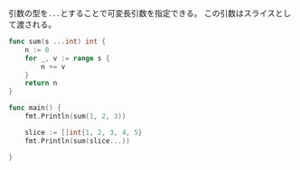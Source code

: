 引数の型を`...`とすることで可変長引数を指定できる。
この引数はスライスとして渡される。
```go
func sum(s ...int) int {
	n := 0
	for _, v := range s {
		n += v
	}
	return n
}

func main() {
	fmt.Println(sum(1, 2, 3))

	slice := []int{1, 2, 3, 4, 5}
	fmt.Println(sum(slice...))

}
```